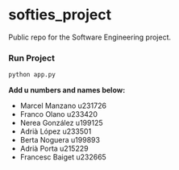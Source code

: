 # softies_project

Public repo for the Software Engineering project.

### Run Project
```bash
python app.py
```

**Add u numbers and names below:**
- Marcel Manzano u231726
- Franco Olano u233420
- Nerea González u199125
- Adrià López u233501
- Berta Noguera u199893
- Adrià Porta u215229
- Francesc Baiget u232665
